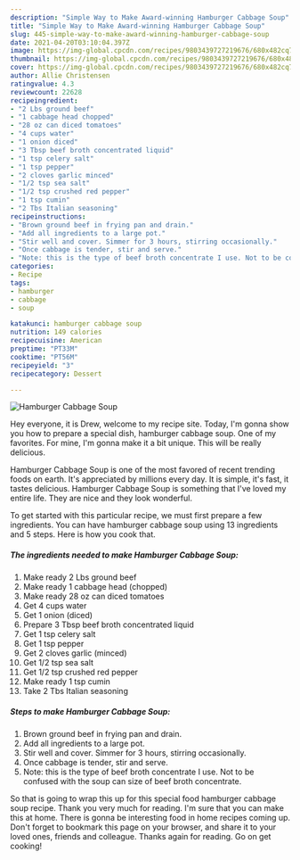 ```yaml
---
description: "Simple Way to Make Award-winning Hamburger Cabbage Soup"
title: "Simple Way to Make Award-winning Hamburger Cabbage Soup"
slug: 445-simple-way-to-make-award-winning-hamburger-cabbage-soup
date: 2021-04-20T03:10:04.397Z
image: https://img-global.cpcdn.com/recipes/9803439727219676/680x482cq70/hamburger-cabbage-soup-recipe-main-photo.jpg
thumbnail: https://img-global.cpcdn.com/recipes/9803439727219676/680x482cq70/hamburger-cabbage-soup-recipe-main-photo.jpg
cover: https://img-global.cpcdn.com/recipes/9803439727219676/680x482cq70/hamburger-cabbage-soup-recipe-main-photo.jpg
author: Allie Christensen
ratingvalue: 4.3
reviewcount: 22628
recipeingredient:
- "2 Lbs ground beef"
- "1 cabbage head chopped"
- "28 oz can diced tomatoes"
- "4 cups water"
- "1 onion diced"
- "3 Tbsp beef broth concentrated liquid"
- "1 tsp celery salt"
- "1 tsp pepper"
- "2 cloves garlic minced"
- "1/2 tsp sea salt"
- "1/2 tsp crushed red pepper"
- "1 tsp cumin"
- "2 Tbs Italian seasoning"
recipeinstructions:
- "Brown ground beef in frying pan and drain."
- "Add all ingredients to a large pot."
- "Stir well and cover. Simmer for 3 hours, stirring occasionally."
- "Once cabbage is tender, stir and serve."
- "Note: this is the type of beef broth concentrate I use. Not to be confused with the soup can size of beef broth concentrate."
categories:
- Recipe
tags:
- hamburger
- cabbage
- soup

katakunci: hamburger cabbage soup 
nutrition: 149 calories
recipecuisine: American
preptime: "PT33M"
cooktime: "PT56M"
recipeyield: "3"
recipecategory: Dessert

---
```



![Hamburger Cabbage Soup](https://img-global.cpcdn.com/recipes/9803439727219676/680x482cq70/hamburger-cabbage-soup-recipe-main-photo.jpg)

Hey everyone, it is Drew, welcome to my recipe site. Today, I'm gonna show you how to prepare a special dish, hamburger cabbage soup. One of my favorites. For mine, I'm gonna make it a bit unique. This will be really delicious.



Hamburger Cabbage Soup is one of the most favored of recent trending foods on earth. It's appreciated by millions every day. It is simple, it's fast, it tastes delicious. Hamburger Cabbage Soup is something that I've loved my entire life. They are nice and they look wonderful.


To get started with this particular recipe, we must first prepare a few ingredients. You can have hamburger cabbage soup using 13 ingredients and 5 steps. Here is how you cook that.

<!--inarticleads1-->

##### The ingredients needed to make Hamburger Cabbage Soup:

1. Make ready 2 Lbs ground beef
1. Make ready 1 cabbage head (chopped)
1. Make ready 28 oz can diced tomatoes
1. Get 4 cups water
1. Get 1 onion (diced)
1. Prepare 3 Tbsp beef broth concentrated liquid
1. Get 1 tsp celery salt
1. Get 1 tsp pepper
1. Get 2 cloves garlic (minced)
1. Get 1/2 tsp sea salt
1. Get 1/2 tsp crushed red pepper
1. Make ready 1 tsp cumin
1. Take 2 Tbs Italian seasoning




<!--inarticleads2-->

##### Steps to make Hamburger Cabbage Soup:

1. Brown ground beef in frying pan and drain.
1. Add all ingredients to a large pot.
1. Stir well and cover. Simmer for 3 hours, stirring occasionally.
1. Once cabbage is tender, stir and serve.
1. Note: this is the type of beef broth concentrate I use. Not to be confused with the soup can size of beef broth concentrate.




So that is going to wrap this up for this special food hamburger cabbage soup recipe. Thank you very much for reading. I'm sure that you can make this at home. There is gonna be interesting food in home recipes coming up. Don't forget to bookmark this page on your browser, and share it to your loved ones, friends and colleague. Thanks again for reading. Go on get cooking!
